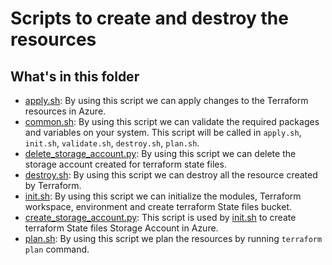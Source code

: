 # Scripts to create and destroy the resources

## What's in this folder

* [apply.sh](./apply.sh): By using this script we can apply changes to the Terraform resources in Azure.
* [common.sh](./common.sh): By using this script we can validate the required packages and variables on your system. This script will be called in `apply.sh`, `init.sh`, `validate.sh`, `destroy.sh`, `plan.sh`.  
* [delete_storage_account.py](./delete_storage_account.py): By using this script we can delete the storage account created for terraform state files.
* [destroy.sh](./destroy.sh): By using this script we can destroy all the resource created by Terraform.  
* [init.sh](./init.sh): By using this script we can initialize the modules, Terraform workspace, environment and create terraform State files bucket.
* [create_storage_account.py](./create_storage_account.py): This script is used by [init.sh](./init.sh) to create terraform State files Storage Account in Azure.  
* [plan.sh](./plan.sh): By using this script we plan the resources by running `terraform plan` command. 
